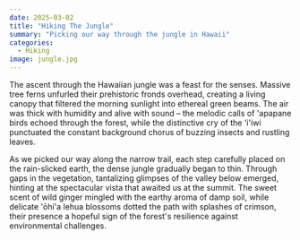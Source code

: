 ```yaml
---
date: 2025-03-02
title: "Hiking The Jungle"
summary: "Picking our way through the jungle in Hawaii"
categories:
  - Hiking
image: jungle.jpg
---
```


The ascent through the Hawaiian jungle was a feast for the senses. Massive tree ferns unfurled their prehistoric fronds overhead, creating a living canopy that filtered the morning sunlight into ethereal green beams. The air was thick with humidity and alive with sound – the melodic calls of 'apapane birds echoed through the forest, while the distinctive cry of the 'i'iwi punctuated the constant background chorus of buzzing insects and rustling leaves.

As we picked our way along the narrow trail, each step carefully placed on the rain-slicked earth, the dense jungle gradually began to thin. Through gaps in the vegetation, tantalizing glimpses of the valley below emerged, hinting at the spectacular vista that awaited us at the summit. The sweet scent of wild ginger mingled with the earthy aroma of damp soil, while delicate 'ōhi'a lehua blossoms dotted the path with splashes of crimson, their presence a hopeful sign of the forest's resilience against environmental challenges.

